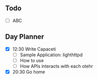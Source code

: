 ## Todo
- [ ] ABC
## Day Planner
- [x] 12:30 Write Capaceti
	- [ ] Sample Application: lighthttpd
	- [ ] How to use
	- [ ] How APIs interacts with each otehr
- [x] 20:30 Go home